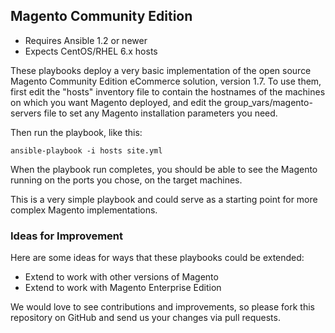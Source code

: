 ##  Magento Community Edition

- Requires Ansible 1.2 or newer
- Expects CentOS/RHEL 6.x hosts

These playbooks deploy a very basic implementation of the open source Magento Community Edition eCommerce solution,
version 1.7. To use them, first edit the "hosts" inventory file to contain the
hostnames of the machines on which you want Magento deployed, and edit the 
group_vars/magento-servers file to set any Magento installation parameters you need.

Then run the playbook, like this:

	ansible-playbook -i hosts site.yml

When the playbook run completes, you should be able to see the Magento running on the ports you chose, on the target machines.

This is a very simple playbook and could serve as a starting point for more
complex Magento implementations. 

### Ideas for Improvement

Here are some ideas for ways that these playbooks could be extended:

- Extend to work with other versions of Magento
- Extend to work with Magento Enterprise Edition

We would love to see contributions and improvements, so please fork this
repository on GitHub and send us your changes via pull requests.
